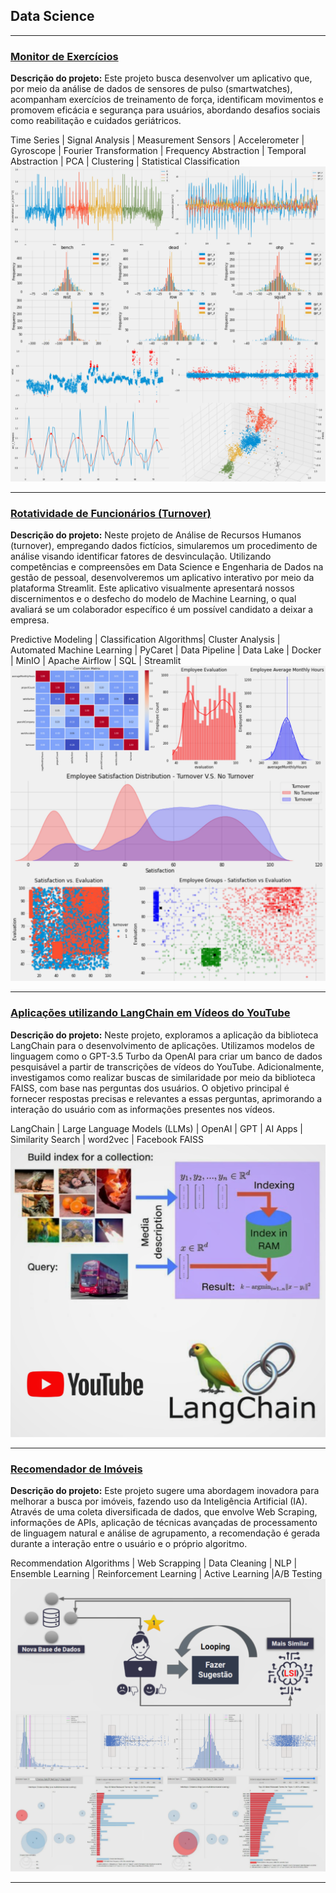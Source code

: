## **Data Science**
---

### [Monitor de Exercícios](https://github.com/andre-balbi/monitor-exercicios)
**Descrição do projeto:** Este projeto busca desenvolver um aplicativo que, por meio da análise de dados de sensores de pulso (smartwatches), acompanham exercícios de treinamento de força, identificam movimentos e promovem eficácia e segurança para usuários, abordando desafios sociais como reabilitação e cuidados geriátricos.

Time Series | Signal Analysis | Measurement Sensors | Accelerometer | Gyroscope | Fourier Transformation | Frequency Abstraction | Temporal Abstraction | PCA | Clustering | Statistical Classification
[<img src="images/fitness-tracker.png?raw=true"/>](https://github.com/andre-balbi/monitor-exercicios)


---
### [Rotatividade de Funcionários (Turnover)](https://github.com/andre-balbi/rotatividade-funcionarios)
**Descrição do projeto:** Neste projeto de Análise de Recursos Humanos (turnover), empregando dados fictícios, simularemos um procedimento de análise visando identificar fatores de desvinculação. Utilizando competências e compreensões em Data Science e Engenharia de Dados na gestão de pessoal, desenvolveremos um aplicativo interativo por meio da plataforma Streamlit. Este aplicativo visualmente apresentará nossos discernimentos e o desfecho do modelo de Machine Learning, o qual avaliará se um colaborador específico é um possível candidato a deixar a empresa.

Predictive Modeling | Classification Algorithms| Cluster Analysis | Automated Machine Learning | PyCaret | Data Pipeline | Data Lake | Docker | MinIO | Apache Airflow | SQL | Streamlit 
[<img src="images/rotatividade_funcionarios.jpg?raw=true"/>](https://github.com/andre-balbi/rotatividade-funcionarios)

---

### [Aplicações utilizando LangChain em Vídeos do YouTube](https://github.com/andre-balbi/yt-langchain)

**Descrição do projeto:** Neste projeto, exploramos a aplicação da biblioteca LangChain para o desenvolvimento de aplicações. Utilizamos modelos de linguagem como o GPT-3.5 Turbo da OpenAI para criar um banco de dados pesquisável a partir de transcrições de vídeos do YouTube. Adicionalmente, investigamos como realizar buscas de similaridade por meio da biblioteca FAISS, com base nas perguntas dos usuários. O objetivo principal é fornecer respostas precisas e relevantes a essas perguntas, aprimorando a interação do usuário com as informações presentes nos vídeos.

LangChain | Large Language Models (LLMs) | OpenAI | GPT | AI Apps | Similarity Search | word2vec | Facebook FAISS
[<img src="images/youtube_langchain.png?raw=true"/>](https://github.com/andre-balbi/yt-langchain)

---

### [Recomendador de Imóveis](https://github.com/andre-balbi/yt-langchain)

**Descrição do projeto:** Este projeto sugere uma abordagem inovadora para melhorar a busca por imóveis, fazendo uso da Inteligência Artificial (IA). Através de uma coleta diversificada de dados, que envolve Web Scraping, informações de APIs, aplicação de técnicas avançadas de processamento de linguagem natural e análise de agrupamento, a recomendação é gerada durante a interação entre o usuário e o próprio algoritmo.

Recommendation Algorithms | Web Scrapping | Data Cleaning | NLP | Ensemble Learning | Reinforcement Learning | Active Learning |A/B Testing
[<img src="images/recomendador-imoveis.png?raw=true"/>](https://github.com/andre-balbi/recomendador-imoveis)






---

